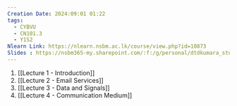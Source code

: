 ```yaml
---
Creation Date: 2024:09:01 01:22
tags:
  - CYBVU
  - CN101.3
  - Y1S2
Nlearn Link: https://nlearn.nsbm.ac.lk/course/view.php?id=10873
Slides : https://nsbm365-my.sharepoint.com/:f:/g/personal/dtdkumara_students_nsbm_ac_lk/Er9yi9-1cKFHgOvXRE-_LNEBZ2fFuYIjx1q-dKHMX2Up2A?e=lOrEyy
---
```

1. [[Lecture 1 - Introduction]]
2. [[Lecture 2 - Email Services]]
3. [[Lecture 3 - Data and Signals]]
4. [[Lecture 4 - Communication Medium]]